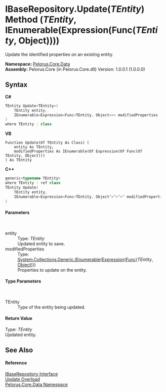 # IBaseRepository.Update(*TEntity*) Method (*TEntity*, IEnumerable(Expression(Func(*TEntity*, Object))))
 

Update the identified properties on an existing entity.

**Namespace:**&nbsp;<a href="E27DB326">Pelorus.Core.Data</a><br />**Assembly:**&nbsp;Pelorus.Core (in Pelorus.Core.dll) Version: 1.0.0.1 (1.0.0.0)

## Syntax

**C#**<br />
``` C#
TEntity Update<TEntity>(
	TEntity entity,
	IEnumerable<Expression<Func<TEntity, Object>>> modifiedProperties
)
where TEntity : class

```

**VB**<br />
``` VB
Function Update(Of TEntity As Class) ( 
	entity As TEntity,
	modifiedProperties As IEnumerable(Of Expression(Of Func(Of TEntity, Object)))
) As TEntity
```

**C++**<br />
``` C++
generic<typename TEntity>
where TEntity : ref class
TEntity Update(
	TEntity entity, 
	IEnumerable<Expression<Func<TEntity, Object^>^>^>^ modifiedProperties
)
```


#### Parameters
&nbsp;<dl><dt>entity</dt><dd>Type: *TEntity*<br />Updated entity to save.</dd><dt>modifiedProperties</dt><dd>Type: <a href="http://msdn2.microsoft.com/en-us/library/9eekhta0" target="_blank">System.Collections.Generic.IEnumerable</a>(<a href="http://msdn2.microsoft.com/en-us/library/bb335710" target="_blank">Expression</a>(<a href="http://msdn2.microsoft.com/en-us/library/bb549151" target="_blank">Func</a>(*TEntity*, <a href="http://msdn2.microsoft.com/en-us/library/e5kfa45b" target="_blank">Object</a>)))<br />Properties to update on the entity.</dd></dl>

#### Type Parameters
&nbsp;<dl><dt>TEntity</dt><dd>Type of the entity being updated.</dd></dl>

#### Return Value
Type: *TEntity*<br />Updated entity.

## See Also


#### Reference
<a href="30329654">IBaseRepository Interface</a><br /><a href="CAAA13E">Update Overload</a><br /><a href="E27DB326">Pelorus.Core.Data Namespace</a><br />